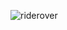 ![riderover](https://github.com/ariaanahmed/20-riderover-assignment-midterm-phitron/assets/121677432/cb984820-f209-4943-b98f-cb14f496a3c4)
